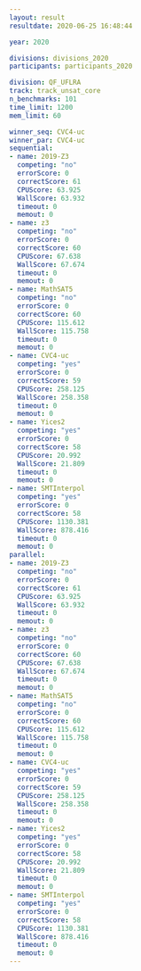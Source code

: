 ```yaml
---
layout: result
resultdate: 2020-06-25 16:48:44

year: 2020

divisions: divisions_2020
participants: participants_2020

division: QF_UFLRA
track: track_unsat_core
n_benchmarks: 101
time_limit: 1200
mem_limit: 60

winner_seq: CVC4-uc
winner_par: CVC4-uc
sequential:
- name: 2019-Z3
  competing: "no"
  errorScore: 0
  correctScore: 61
  CPUScore: 63.925
  WallScore: 63.932
  timeout: 0
  memout: 0
- name: z3
  competing: "no"
  errorScore: 0
  correctScore: 60
  CPUScore: 67.638
  WallScore: 67.674
  timeout: 0
  memout: 0
- name: MathSAT5
  competing: "no"
  errorScore: 0
  correctScore: 60
  CPUScore: 115.612
  WallScore: 115.758
  timeout: 0
  memout: 0
- name: CVC4-uc
  competing: "yes"
  errorScore: 0
  correctScore: 59
  CPUScore: 258.125
  WallScore: 258.358
  timeout: 0
  memout: 0
- name: Yices2
  competing: "yes"
  errorScore: 0
  correctScore: 58
  CPUScore: 20.992
  WallScore: 21.809
  timeout: 0
  memout: 0
- name: SMTInterpol
  competing: "yes"
  errorScore: 0
  correctScore: 58
  CPUScore: 1130.381
  WallScore: 878.416
  timeout: 0
  memout: 0
parallel:
- name: 2019-Z3
  competing: "no"
  errorScore: 0
  correctScore: 61
  CPUScore: 63.925
  WallScore: 63.932
  timeout: 0
  memout: 0
- name: z3
  competing: "no"
  errorScore: 0
  correctScore: 60
  CPUScore: 67.638
  WallScore: 67.674
  timeout: 0
  memout: 0
- name: MathSAT5
  competing: "no"
  errorScore: 0
  correctScore: 60
  CPUScore: 115.612
  WallScore: 115.758
  timeout: 0
  memout: 0
- name: CVC4-uc
  competing: "yes"
  errorScore: 0
  correctScore: 59
  CPUScore: 258.125
  WallScore: 258.358
  timeout: 0
  memout: 0
- name: Yices2
  competing: "yes"
  errorScore: 0
  correctScore: 58
  CPUScore: 20.992
  WallScore: 21.809
  timeout: 0
  memout: 0
- name: SMTInterpol
  competing: "yes"
  errorScore: 0
  correctScore: 58
  CPUScore: 1130.381
  WallScore: 878.416
  timeout: 0
  memout: 0
---
```

